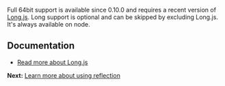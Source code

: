 Full 64bit support is available since 0.10.0 and requires a recent version of [Long.js](https://github.com/dcodeIO/Long.js). Long support is optional and can be skipped by excluding Long.js. It's always available on node.

Documentation
-------------
* [Read more about Long.js](https://github.com/dcodeIO/Long.js)

**Next:** [Learn more about using reflection](https://github.com/dcodeIO/ProtoBuf.js/wiki/Reflection)